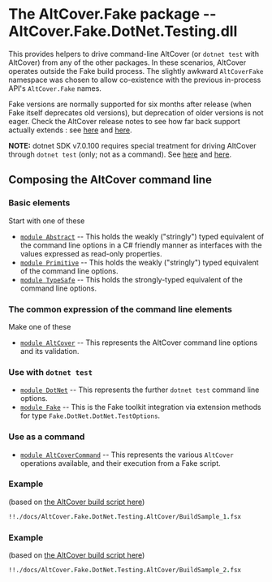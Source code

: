 # The AltCover.Fake package -- AltCover.Fake.DotNet.Testing.dll

This provides helpers to drive command-line AltCover (or `dotnet test` with AltCover) from any of the other packages.  In these scenarios, AltCover operates outside the Fake build process.
The slightly awkward `AltCoverFake` namespace was chosen to allow co-existence with the previous in-process API's `AltCover.Fake` names.

Fake versions are normally supported for six months after release (when Fake itself deprecates old versions), but deprecation of older versions is not eager.  Check the AltCover release notes to see how far back support actually extends : see [here](https://github.com/SteveGilham/altcover/blob/master/ReleaseNotes.md) and [here](https://github.com/SteveGilham/altcover/blob/master/ReleaseNotes%20-%20Previously.md).

**NOTE:** dotnet SDK v7.0.100 requires special treatment for driving AltCover through `dotnet test` (only; not as a command).  See [here](https://github.com/SteveGilham/altcover/wiki/dotnet-SDK-7.0.100) and [here](https://github.com/SteveGilham/altcover/wiki/Release-8.5.841).

## Composing the AltCover command line

### Basic elements

Start with one of these

* [`module Abstract`](Abstract-fsapidoc) -- This holds the weakly ("stringly") typed equivalent of the command line options in a C# friendly manner as interfaces with the values expressed as read-only properties.
* [`module Primitive`](Primitive-fsapidoc) -- This holds the weakly ("stringly") typed equivalent of the command line options.
* [`module TypeSafe`](TypeSafe-fsapidoc) -- This holds the strongly-typed equivalent of the command line options.

### The common expression of the command line elements

Make one of these

* [`module AltCover`](AltCover-fsapidoc) -- This represents the AltCover command line options and its validation.

### Use with `dotnet test` 

* [`module DotNet`](DotNet-fsapidoc) -- This represents the further `dotnet test` command line options.
* [`module Fake`](Fake-fsapidoc) -- This is the Fake toolkit integration via extension methods for type `Fake.DotNet.DotNet.TestOptions`.

### Use as a command

* [`module AltCoverCommand`](AltCoverCommand-fsapidoc) -- This represents the various `AltCover` operations available, and their execution from a Fake script.

### Example
(based on [the AltCover build script here](https://github.com/SteveGilham/altcover/blob/master/Build/targets.fsx#L984-L1004))

```fsharp
!!./docs/AltCover.Fake.DotNet.Testing.AltCover/BuildSample_1.fsx
```

### Example
(based on [the AltCover build script here](https://github.com/SteveGilham/altcover/blob/master/Build/targets.fsx#L3578-L3591))

```fsharp
!!./docs/AltCover.Fake.DotNet.Testing.AltCover/BuildSample_2.fsx

```
